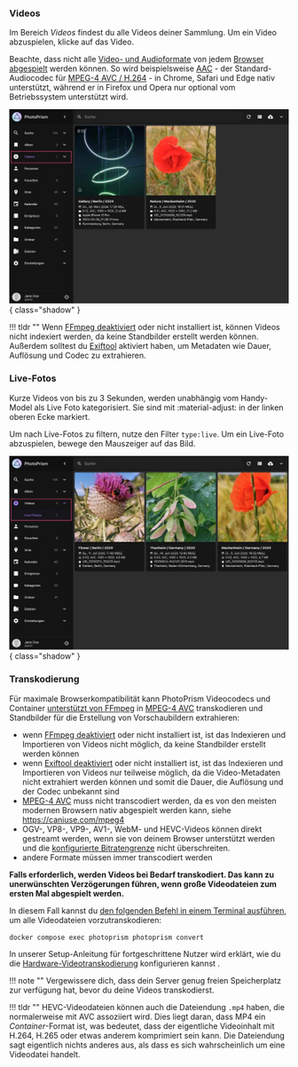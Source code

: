 ### Videos ###
Im Bereich *Videos* findest du alle Videos deiner Sammlung. Um ein Video abzuspielen, klicke auf das Video.

Beachte, dass nicht alle [Video- und Audioformate](https://caniuse.com/?search=video%20format) von jedem [Browser abgespielt](https://docs.photoprism.app/getting-started/troubleshooting/browsers/) werden können. 
So wird beispielsweise [AAC](https://caniuse.com/aac) - der Standard-Audiocodec für [MPEG-4 AVC / H.264](https://caniuse.com/mpeg4) - in Chrome, Safari und Edge nativ unterstützt, 
während er in Firefox und Opera nur optional vom Betriebssystem unterstützt wird.

![Screenshot](img/videos-2503-german.jpg){ class="shadow" }

!!! tldr ""
    Wenn [FFmpeg deaktiviert](../settings/advanced.md#ffmpeg-deaktivieren) oder nicht installiert ist, können Videos nicht indexiert werden, da keine Standbilder erstellt werden können.
    Außerdem solltest du [Exiftool](../settings/advanced.md#exiftool-deaktivieren) aktiviert haben, um Metadaten wie Dauer, Auflösung und Codec zu extrahieren.

### Live-Fotos ###
Kurze Videos von bis zu 3 Sekunden, werden unabhängig vom Handy-Model als Live Foto kategorisiert.
Sie sind mit :material-adjust: in der linken oberen Ecke markiert.

Um nach Live-Fotos zu filtern, nutze den Filter `type:live`. Um ein Live-Foto abzuspielen, bewege den Mauszeiger auf das Bild.

![Screenshot](img/live-photo-2503-german.jpg){ class="shadow" }

### Transkodierung ###

Für maximale Browserkompatibilität kann PhotoPrism Videocodecs und Container [unterstützt von FFmpeg](https://www.ffmpeg.org/documentation.html) in [MPEG-4 AVC](https://en.wikipedia.org/wiki/MPEG-4) transkodieren und Standbilder für die Erstellung von Vorschaubildern extrahieren:

- wenn [FFmpeg deaktiviert](../settings/advanced.md#ffmpeg-deaktivieren) oder nicht installiert ist, ist das Indexieren und Importieren von Videos nicht möglich, da keine Standbilder erstellt werden können
- wenn [Exiftool deaktiviert](../settings/advanced.md#exiftool-deaktivieren) oder nicht installiert ist, ist das Indexieren und Importieren von Videos nur teilweise möglich, da die Video-Metadaten nicht extrahiert werden können und somit die Dauer, die Auflösung und der Codec unbekannt sind
- [MPEG-4 AVC](https://en.wikipedia.org/wiki/MPEG-4) muss nicht transcodiert werden, da es von den meisten modernen Browsern nativ abgespielt werden kann, siehe https://caniuse.com/mpeg4
- OGV-, VP8-, VP9-, AV1-, WebM- und HEVC-Videos können direkt gestreamt werden, wenn sie von deinem Browser unterstützt werden und die [konfigurierte Bitratengrenze](https://docs.photoprism.app/getting-started/advanced/transcoding/#bitrate-limiting) nicht überschreiten.
- andere Formate müssen immer transcodiert werden


**Falls erforderlich, werden Videos bei Bedarf transkodiert. Das kann zu unerwünschten Verzögerungen führen, wenn große Videodateien zum ersten Mal abgespielt werden.**

In diesem Fall kannst du [den folgenden Befehl in einem Terminal ausführen](https://docs.photoprism.app/getting-started/docker-compose/#command-line-interface), um alle Videodateien vorzutranskodieren:

```
docker compose exec photoprism photoprism convert
```

In unserer Setup-Anleitung für fortgeschrittene Nutzer wird erklärt, wie du die [Hardware-Videotranskodierung](https://docs.photoprism.app/getting-started/advanced/transcoding/) konfigurieren kannst .

!!! note ""
    Vergewissere dich, dass dein Server genug freien Speicherplatz zur verfügung hat, bevor du deine Videos transkodierst. 

!!! tldr ""
    HEVC-Videodateien können auch die Dateiendung `.mp4` haben, die normalerweise mit AVC assoziiert wird. Dies liegt daran, dass MP4 ein
    *Container*-Format ist, was bedeutet, dass der eigentliche Videoinhalt mit H.264, H.265 oder etwas anderem komprimiert sein kann.
    Die Dateiendung sagt eigentlich nichts anderes aus, als dass es sich wahrscheinlich um eine Videodatei handelt.